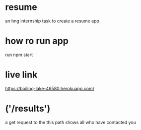 # resume
an hng internship task to create a resume app

# how ro run app
run npm start 

# live link
https://boiling-lake-49580.herokuapp.com/

# ('/results')

a get request to the this path shows all who have contacted you


